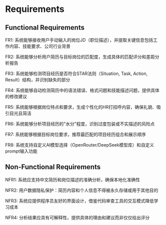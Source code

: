 # Requirements

## Functional Requirements

FR1: 系统能够接收用户手动输入的岗位JD（职位描述），并提取关键信息包括工作内容、技能要求、公司行业背景

FR2: 系统能够分析用户简历与目标岗位的匹配度，生成具体的匹配评分和差距分析报告

FR3: 系统能够检测项目经历是否符合STAR法则（Situation, Task, Action, Result）结构，并识别缺失的部分

FR4: 系统能够自动检测简历中的语法错误、格式问题和技能描述问题，提供具体的修改建议

FR5: 系统能够根据岗位特点和要求，生成个性化的HR打招呼内容，确保礼貌、吸引目光且简洁

FR6: 系统能够分析项目经历的"水分"程度，识别过度包装或不实描述的风险点

FR7: 系统能够根据目标岗位要求，推荐最匹配的项目经历组合和展示顺序

FR8: 系统支持自定义AI模型选择（OpenRouter/DeepSeek模型库）和自定义prompt输入功能

## Non-Functional Requirements

NFR1: 系统应支持中文简历和岗位描述的准确分析，确保本地化准确性

NFR2: 用户数据隐私保护：简历内容和个人信息不得被永久存储或用于其他目的

NFR3: 系统应提供程序员友好的界面设计，借鉴代码审查工具的交互模式降低学习成本

NFR4: 分析结果应具有可解释性，提供具体的理由和建议而非仅仅给出评分
